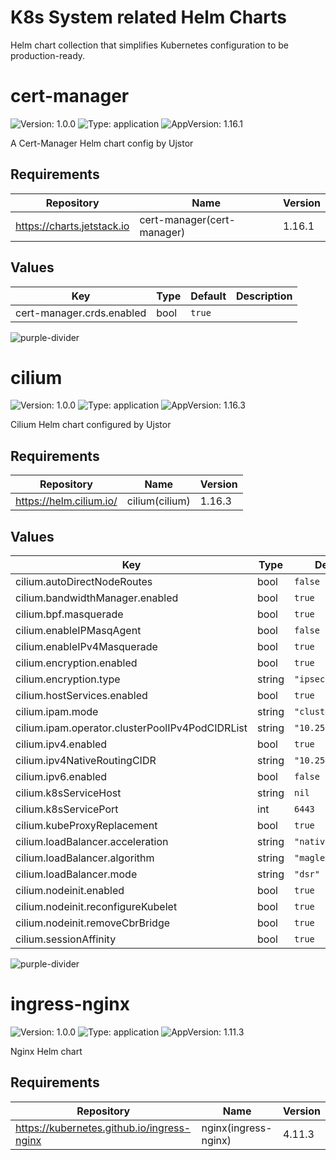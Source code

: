 # K8s System related Helm Charts

Helm chart collection that simplifies Kubernetes configuration to be production-ready.


# cert-manager

![Version: 1.0.0](https://img.shields.io/badge/Version-1.0.0-informational?style=flat-square) ![Type: application](https://img.shields.io/badge/Type-application-informational?style=flat-square) ![AppVersion: 1.16.1](https://img.shields.io/badge/AppVersion-1.16.1-informational?style=flat-square)

A Cert-Manager Helm chart config by Ujstor

## Requirements

| Repository | Name | Version |
|------------|------|---------|
| https://charts.jetstack.io | cert-manager(cert-manager) | 1.16.1 |

## Values

| Key | Type | Default | Description |
|-----|------|---------|-------------|
| cert-manager.crds.enabled | bool | `true` |  |


![purple-divider](https://user-images.githubusercontent.com/7065401/52071927-c1cd7100-2562-11e9-908a-dde91ba14e59.png)


# cilium

![Version: 1.0.0](https://img.shields.io/badge/Version-1.0.0-informational?style=flat-square) ![Type: application](https://img.shields.io/badge/Type-application-informational?style=flat-square) ![AppVersion: 1.16.3](https://img.shields.io/badge/AppVersion-1.16.3-informational?style=flat-square)

Cilium Helm chart configured by Ujstor

## Requirements

| Repository | Name | Version |
|------------|------|---------|
| https://helm.cilium.io/ | cilium(cilium) | 1.16.3 |

## Values

| Key | Type | Default | Description |
|-----|------|---------|-------------|
| cilium.autoDirectNodeRoutes | bool | `false` |  |
| cilium.bandwidthManager.enabled | bool | `true` |  |
| cilium.bpf.masquerade | bool | `true` |  |
| cilium.enableIPMasqAgent | bool | `false` |  |
| cilium.enableIPv4Masquerade | bool | `true` |  |
| cilium.encryption.enabled | bool | `true` |  |
| cilium.encryption.type | string | `"ipsec"` |  |
| cilium.hostServices.enabled | bool | `true` |  |
| cilium.ipam.mode | string | `"cluster-pool"` |  |
| cilium.ipam.operator.clusterPoolIPv4PodCIDRList | string | `"10.250.0.0/16"` |  |
| cilium.ipv4.enabled | bool | `true` |  |
| cilium.ipv4NativeRoutingCIDR | string | `"10.250.0.0/16"` |  |
| cilium.ipv6.enabled | bool | `false` |  |
| cilium.k8sServiceHost | string | `nil` |  |
| cilium.k8sServicePort | int | `6443` |  |
| cilium.kubeProxyReplacement | bool | `true` |  |
| cilium.loadBalancer.acceleration | string | `"native"` |  |
| cilium.loadBalancer.algorithm | string | `"maglev"` |  |
| cilium.loadBalancer.mode | string | `"dsr"` |  |
| cilium.nodeinit.enabled | bool | `true` |  |
| cilium.nodeinit.reconfigureKubelet | bool | `true` |  |
| cilium.nodeinit.removeCbrBridge | bool | `true` |  |
| cilium.sessionAffinity | bool | `true` |  |


![purple-divider](https://user-images.githubusercontent.com/7065401/52071927-c1cd7100-2562-11e9-908a-dde91ba14e59.png)


# ingress-nginx

![Version: 1.0.0](https://img.shields.io/badge/Version-1.0.0-informational?style=flat-square) ![Type: application](https://img.shields.io/badge/Type-application-informational?style=flat-square) ![AppVersion: 1.11.3](https://img.shields.io/badge/AppVersion-1.11.3-informational?style=flat-square)

Nginx Helm chart

## Requirements

| Repository | Name | Version |
|------------|------|---------|
| https://kubernetes.github.io/ingress-nginx | nginx(ingress-nginx) | 4.11.3 |


